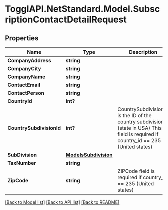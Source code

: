 # TogglAPI.NetStandard.Model.SubscriptionContactDetailRequest
## Properties

Name | Type | Description | Notes
------------ | ------------- | ------------- | -------------
**CompanyAddress** | **string** |  | 
**CompanyCity** | **string** |  | [optional] 
**CompanyName** | **string** |  | 
**ContactEmail** | **string** |  | 
**ContactPerson** | **string** |  | [optional] 
**CountryId** | **int?** |  | 
**CountrySubdivisionId** | **int?** | CountrySubdivisionID is the ID of the country subdivision (state in USA) This field is required if country_id &#x3D;&#x3D; 235 (United states) | [optional] 
**SubDivision** | [**ModelsSubdivision**](ModelsSubdivision.md) |  | [optional] 
**TaxNumber** | **string** |  | [optional] 
**ZipCode** | **string** | ZIPCode field is required if country_id &#x3D;&#x3D; 235 (United states) | [optional] 

[[Back to Model list]](../README.md#documentation-for-models) [[Back to API list]](../README.md#documentation-for-api-endpoints) [[Back to README]](../README.md)

